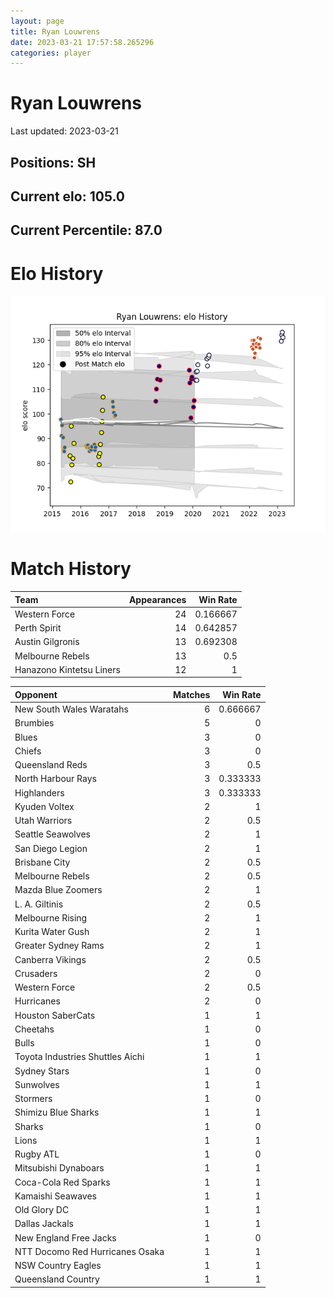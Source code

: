 ```yaml
---  
layout: page  
title: Ryan Louwrens  
date: 2023-03-21 17:57:58.265296  
categories: player  
---
```

# Ryan Louwrens


Last updated: 2023-03-21
## Positions: SH

## Current elo: 105.0

## Current Percentile: 87.0

# Elo History


![elo history](history_RyanLouwrens.png)
# Match History


| Team                     |   Appearances |   Win Rate |
|:-------------------------|--------------:|-----------:|
| Western Force            |            24 |   0.166667 |
| Perth Spirit             |            14 |   0.642857 |
| Austin Gilgronis         |            13 |   0.692308 |
| Melbourne Rebels         |            13 |   0.5      |
| Hanazono Kintetsu Liners |            12 |   1        |

| Opponent                         |   Matches |   Win Rate |
|:---------------------------------|----------:|-----------:|
| New South Wales Waratahs         |         6 |   0.666667 |
| Brumbies                         |         5 |   0        |
| Blues                            |         3 |   0        |
| Chiefs                           |         3 |   0        |
| Queensland Reds                  |         3 |   0.5      |
| North Harbour Rays               |         3 |   0.333333 |
| Highlanders                      |         3 |   0.333333 |
| Kyuden Voltex                    |         2 |   1        |
| Utah Warriors                    |         2 |   0.5      |
| Seattle Seawolves                |         2 |   1        |
| San Diego Legion                 |         2 |   1        |
| Brisbane City                    |         2 |   0.5      |
| Melbourne Rebels                 |         2 |   0.5      |
| Mazda Blue Zoomers               |         2 |   1        |
| L. A. Giltinis                   |         2 |   0.5      |
| Melbourne Rising                 |         2 |   1        |
| Kurita Water Gush                |         2 |   1        |
| Greater Sydney Rams              |         2 |   1        |
| Canberra Vikings                 |         2 |   0.5      |
| Crusaders                        |         2 |   0        |
| Western Force                    |         2 |   0.5      |
| Hurricanes                       |         2 |   0        |
| Houston SaberCats                |         1 |   1        |
| Cheetahs                         |         1 |   0        |
| Bulls                            |         1 |   0        |
| Toyota Industries Shuttles Aichi |         1 |   1        |
| Sydney Stars                     |         1 |   0        |
| Sunwolves                        |         1 |   1        |
| Stormers                         |         1 |   0        |
| Shimizu Blue Sharks              |         1 |   1        |
| Sharks                           |         1 |   0        |
| Lions                            |         1 |   1        |
| Rugby ATL                        |         1 |   0        |
| Mitsubishi Dynaboars             |         1 |   1        |
| Coca-Cola Red Sparks             |         1 |   1        |
| Kamaishi Seawaves                |         1 |   1        |
| Old Glory DC                     |         1 |   1        |
| Dallas Jackals                   |         1 |   1        |
| New England Free Jacks           |         1 |   0        |
| NTT Docomo Red Hurricanes Osaka  |         1 |   1        |
| NSW Country Eagles               |         1 |   1        |
| Queensland Country               |         1 |   1        |